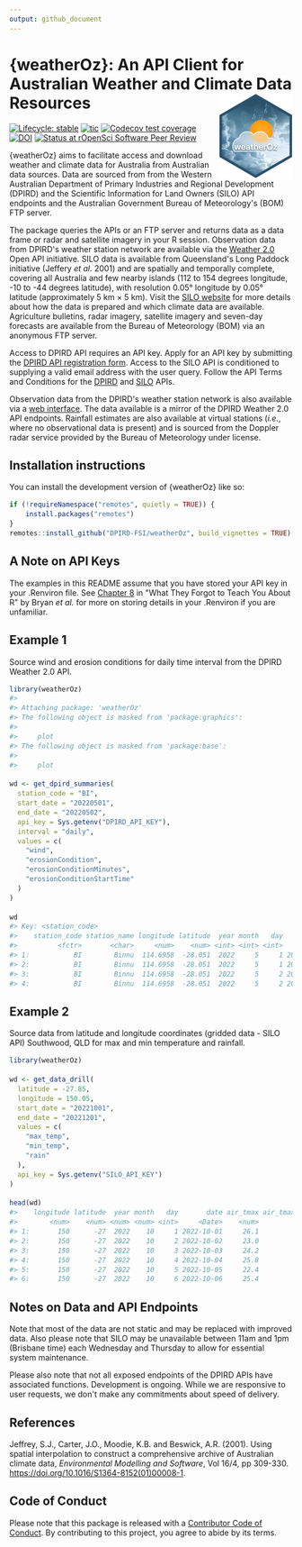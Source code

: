 ```yaml
---
output: github_document
---
```


<!-- README.md is generated from README.Rmd. Please edit that file -->



# {weatherOz}: An API Client for Australian Weather and Climate Data Resources <img src="man/figures/logo.png" align="right" />

<!-- badges: start -->
[![Lifecycle: stable](https://img.shields.io/badge/lifecycle-stable-green.svg)](https://lifecycle.r-lib.org/articles/stages.html#stable)
[![tic](https://github.com/DPIRD-FSI/weatherOz/workflows/tic/badge.svg?branch=main)](https://github.com/DPIRD-FSI/weatherOz/actions)
[![Codecov test coverage](https://codecov.io/gh/DPIRD-FSI/weatherOz/branch/main/graph/badge.svg)](https://app.codecov.io/gh/DPIRD-FSI/weatherOz?branch=main)
[![DOI](https://zenodo.org/badge/613750527.svg)](https://zenodo.org/badge/latestdoi/613750527)
[![Status at rOpenSci Software Peer Review](https://badges.ropensci.org/598_status.svg)](https://github.com/ropensci/software-review/issues/598)
<!-- badges: end -->

{weatherOz} aims to facilitate access and download weather and climate data for Australia from Australian data sources.
Data are sourced from from the Western Australian Department of Primary Industries and Regional Development (DPIRD) and the Scientific Information for Land Owners (SILO) API endpoints and the Australian Government Bureau of Meteorology's (BOM) FTP server.

The package queries the APIs or an FTP server and returns data as a data frame or radar and satellite imagery in your R session.
Observation data from DPIRD's weather station network are available via the [Weather 2.0](https://www.agric.wa.gov.au/weather-api-20) Open API initiative.
SILO data is available from Queensland's Long Paddock initiative (Jeffery _et al._ 2001) and are spatially and temporally complete, covering all Australia and few nearby islands (112 to 154 degrees longitude, -10 to -44 degrees latitude), with resolution 0.05° longitude by 0.05° latitude (approximately 5&nbsp;km × 5&nbsp;km).
Visit the [SILO website](https://siloapi.longpaddock.qld.gov.au/silo/) for more details about how the data is prepared and which climate data are available.
Agriculture bulletins, radar imagery, satellite imagery and seven-day forecasts are available from the Bureau of Meteorology (BOM) via an anonymous FTP server.

Access to DPIRD API requires an API key.
Apply for an API key by submitting the [DPIRD API registration form](https://www.agric.wa.gov.au/form/dpird-api-registration).
Access to the SILO API is conditioned to supplying a valid email address with the user query.
Follow the API Terms and Conditions for the [DPIRD](https://www.agric.wa.gov.au/apis/api-terms-and-conditions) and [SILO](https://siloapi.longpaddock.qld.gov.au/silo/about/access-data/) APIs.

Observation data from the DPIRD's weather station network is also available via a [web interface](https://weather.agric.wa.gov.au).
The data available is a mirror of the DPIRD Weather 2.0 API endpoints.
Rainfall estimates are also available at virtual stations (_i.e._, where no observational data is present) and is sourced from the Doppler radar service provided by the Bureau of Meteorology under license.

## Installation instructions

You can install the development version of {weatherOz} like so:

```r
if (!requireNamespace("remotes", quietly = TRUE)) {
    install.packages("remotes")
}
remotes::install_github("DPIRD-FSI/weatherOz", build_vignettes = TRUE)
```
## A Note on API Keys

The examples in this README assume that you have stored your API key in your .Renviron file.
See [Chapter 8](https://rstats.wtf/r-startup.html#renviron) in "What They Forgot to Teach You About R" by Bryan _et al._ for more on storing details in your .Renviron if you are unfamiliar.

## Example 1

Source wind and erosion conditions for daily time interval from the DPIRD Weather 2.0 API.


```r
library(weatherOz)
#> 
#> Attaching package: 'weatherOz'
#> The following object is masked from 'package:graphics':
#> 
#>     plot
#> The following object is masked from 'package:base':
#> 
#>     plot

wd <- get_dpird_summaries(
  station_code = "BI",
  start_date = "20220501",
  end_date = "20220502",
  api_key = Sys.getenv("DPIRD_API_KEY"),
  interval = "daily",
  values = c(
    "wind",
    "erosionCondition",
    "erosionConditionMinutes",
    "erosionConditionStartTime"
  )
)

wd
#> Key: <station_code>
#>    station_code station_name longitude latitude  year month   day       date erosion_condition_minutes erosion_condition_start_time wind_avg_speed wind_height wind_max_direction_compass_point wind_max_direction_degrees wind_max_speed       wind_max_time
#>          <fctr>       <char>     <num>    <num> <int> <int> <int>     <Date>                     <int>                       <POSc>          <num>       <int>                           <char>                      <int>          <num>              <POSc>
#> 1:           BI        Binnu  114.6958  -28.051  2022     5     1 2022-05-01                         0                         <NA>          10.85           3                              SSW                        200          31.82 2022-05-01 17:28:00
#> 2:           BI        Binnu  114.6958  -28.051  2022     5     1 2022-05-01                         0                         <NA>          15.57          10                              SSW                        194          34.88 2022-05-01 17:34:00
#> 3:           BI        Binnu  114.6958  -28.051  2022     5     2 2022-05-02                         7          2022-05-02 15:01:00          13.06           3                              SSW                        205          38.52 2022-05-02 16:07:00
#> 4:           BI        Binnu  114.6958  -28.051  2022     5     2 2022-05-02                         7          2022-05-02 15:01:00          17.70          10                              SSW                        193          40.10 2022-05-02 16:31:00
```

## Example 2

Source data from latitude and longitude coordinates (gridded data - SILO API) Southwood, QLD for max and min temperature and rainfall.


```r
library(weatherOz)

wd <- get_data_drill(
  latitude = -27.85,
  longitude = 150.05,
  start_date = "20221001",
  end_date = "20221201",
  values = c(
    "max_temp",
    "min_temp",
    "rain"
  ),
  api_key = Sys.getenv("SILO_API_KEY")
)

head(wd)
#>    longitude latitude  year month   day       date air_tmax air_tmax_source air_tmin air_tmin_source  elev_m  extracted rainfall rainfall_source
#>        <num>    <num> <num> <num> <int>     <Date>    <num>           <int>    <num>           <int>  <char>     <Date>    <num>           <int>
#> 1:       150      -27  2022    10     1 2022-10-01     26.1              25      9.1              25 274.9 m 2024-02-13      0.0              25
#> 2:       150      -27  2022    10     2 2022-10-02     23.0              25     12.9              25 274.9 m 2024-02-13      0.0              25
#> 3:       150      -27  2022    10     3 2022-10-03     24.2              25      8.4              25 274.9 m 2024-02-13      0.8              25
#> 4:       150      -27  2022    10     4 2022-10-04     25.8              25     10.6              25 274.9 m 2024-02-13      1.0              25
#> 5:       150      -27  2022    10     5 2022-10-05     22.4              25     12.5              25 274.9 m 2024-02-13      0.0              25
#> 6:       150      -27  2022    10     6 2022-10-06     25.4              25     14.4              25 274.9 m 2024-02-13      0.0              25
```

## Notes on Data and API Endpoints

Note that most of the data are not static and may be replaced with improved data.
Also please note that SILO may be unavailable between 11am and 1pm (Brisbane time) each Wednesday and Thursday to allow for essential system maintenance.

Please also note that not all exposed endpoints of the DPIRD APIs have associated functions.
Development is ongoing.
While we are responsive to user requests, we don't make any commitments about speed of delivery.

## References

Jeffrey, S.J., Carter, J.O., Moodie, K.B. and Beswick, A.R. (2001). Using spatial interpolation to construct a comprehensive archive of Australian climate data, _Environmental Modelling and Software_, Vol 16/4, pp 309-330. <https://doi.org/10.1016/S1364-8152(01)00008-1>.

## Code of Conduct

Please note that this package is released with a [Contributor Code of Conduct](https://ropensci.org/code-of-conduct/). 
By contributing to this project, you agree to abide by its terms.

